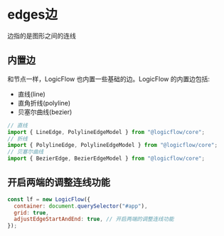 # edges边

边指的是图形之间的连线

## 内置边

和节点一样，LogicFlow 也内置一些基础的边。LogicFlow 的内置边包括:

- 直线(line)
- 直角折线(polyline)
- 贝塞尔曲线(bezier)

```js
// 直线
import { LineEdge, PolylineEdgeModel } from "@logicflow/core";
// 折线
import { PolylineEdge, PolylineEdgeModel } from "@logicflow/core";
// 贝塞尔曲线
import { BezierEdge, BezierEdgeModel } from "@logicflow/core";
```

## 开启两端的调整连线功能

```js
const lf = new LogicFlow({
  container: document.querySelector("#app"),
  grid: true,
  adjustEdgeStartAndEnd: true, // 开启两端的调整连线功能
});
```

